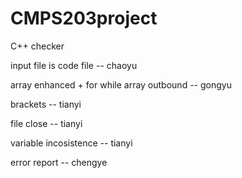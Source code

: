 # CMPS203project
C++ checker
<p>
input file is code file -- chaoyu
</p>
<p>
array enhanced + for while array outbound -- gongyu
</p>
<p>
brackets -- tianyi
</p>
<p>
file close -- tianyi
</p>
<p>
variable incosistence -- tianyi
</p>
<p>
error report -- chengye
</p>
